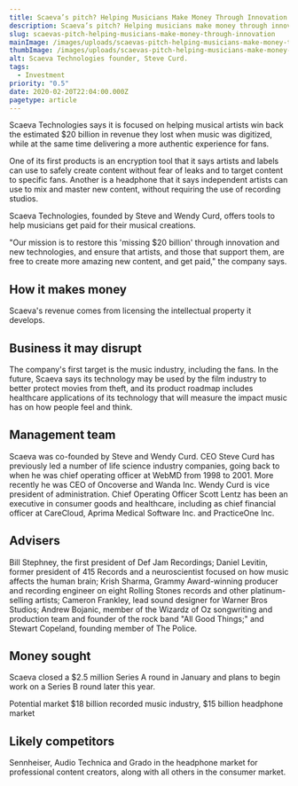```yaml
---
title: Scaeva’s pitch? Helping Musicians Make Money Through Innovation
description: Scaeva’s pitch? Helping musicians make money through innovation
slug: scaevas-pitch-helping-musicians-make-money-through-innovation
mainImage: /images/uploads/scaevas-pitch-helping-musicians-make-money-through-innovation-featured.jpg
thumbImage: /images/uploads/scaevas-pitch-helping-musicians-make-money-through-innovation-thumb.jpg
alt: Scaeva Technologies founder, Steve Curd.
tags:
  - Investment
priority: "0.5"
date: 2020-02-20T22:04:00.000Z
pagetype: article
---
```

Scaeva Technologies says it is focused on helping musical artists win back the estimated $20 billion in revenue they lost when music was digitized, while at the same time delivering a more authentic experience for fans.

 One of its first products is an encryption tool that it says artists and labels can use to safely create content without fear of leaks and to target content to specific fans. Another is a headphone that it says independent artists can use to mix and master new content, without requiring the use of recording studios.

Scaeva Technologies, founded by Steve and Wendy Curd, offers tools to help musicians get paid for their musical creations.

"Our mission is to restore this 'missing $20 billion' through innovation and new technologies, and ensure that artists, and those that support them, are free to create more amazing new content, and get paid," the company says.

## How it makes money

Scaeva's revenue comes from licensing the intellectual property it develops.

## Business it may disrupt

The company's first target is the music industry, including the fans. In the future, Scaeva says its technology may be used by the film industry to better protect movies from theft, and its product roadmap includes healthcare applications of its technology that will measure the impact music has on how people feel and think.

## Management team

Scaeva was co-founded by Steve and Wendy Curd. CEO Steve Curd has previously led a number of life science industry companies, going back to when he was chief operating officer at WebMD from 1998 to 2001. More recently he was CEO of Oncoverse and Wanda Inc. Wendy Curd is vice president of administration. Chief Operating Officer Scott Lentz has been an executive in consumer goods and healthcare, including as chief financial officer at CareCloud, Aprima Medical Software Inc. and PracticeOne Inc.

## Advisers

Bill Stephney, the first president of Def Jam Recordings; Daniel Levitin, former president of 415 Records and a neuroscientist focused on how music affects the human brain; Krish Sharma, Grammy Award-winning producer and recording engineer on eight Rolling Stones records and other platinum-selling artists; Cameron Frankley, lead sound designer for Warner Bros Studios; Andrew Bojanic, member of the Wizardz of Oz songwriting and production team and founder of the rock band "All Good Things;" and Stewart Copeland, founding member of The Police.

## Money sought

Scaeva closed a $2.5 million Series A round in January and plans to begin work on a Series B round later this year.

Potential market
$18 billion recorded music industry, $15 billion headphone market

## Likely competitors

Sennheiser, Audio Technica and Grado in the headphone market for professional content creators, along with all others in the consumer market.